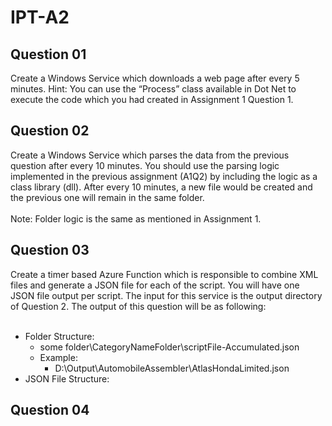 # IPT-A2

## Question 01

Create a Windows Service which downloads a web page after every 5 minutes. Hint: You can use the “Process” class available in Dot Net to execute the code which you had created in Assignment 1 Question 1.

## Question 02

Create a Windows Service which parses the data from the previous question after every 10 minutes. You should use the parsing logic implemented in the previous assignment (A1Q2) by including the logic as a class library (dll). After every 10 minutes, a new file would be created and the previous one will remain in the same folder.
<br>
<br>
Note: Folder logic is the same as mentioned in Assignment 1.

## Question 03
Create a timer based Azure Function which is responsible to combine XML files and generate a JSON file for each of the script. You will have one JSON file output per script. The input for this service is the output directory of Question 2. The output of this question will be as following:
<br>
<br>

<ul>
  <li>Folder Structure:
  <ul>
    <li>some folder\CategoryNameFolder\scriptFile-Accumulated.json</li>
    <li>Example:
      <ul>
        <li>D:\Output\AutomobileAssembler\AtlasHondaLimited.json</li>
      </ul>
      </li>
  </ul>
  </li>
  <li>
    JSON File Structure:
    <img src="">
  </li>
</ul>


## Question 04
